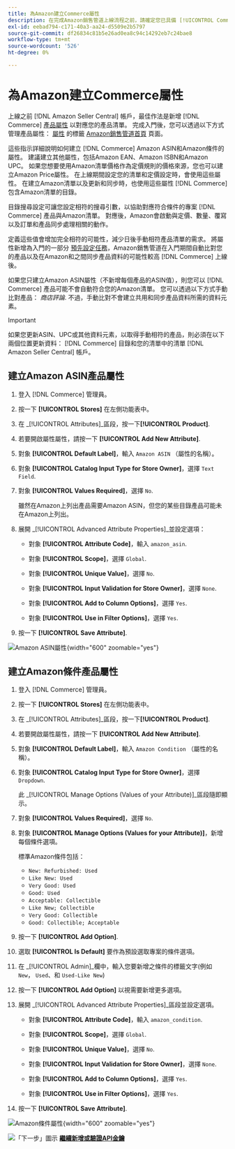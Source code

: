 ```yaml
---
title: 為Amazon建立Commerce屬性
description: 在完成Amazon銷售管道上線流程之前，請確定您已具備 [!UICONTROL Commerce] 產品屬性。
exl-id: eebad794-c171-40a3-aa24-d5509e2b5797
source-git-commit: df26834c81b5e26ad0ea8c94c14292eb7c24bae8
workflow-type: tm+mt
source-wordcount: '526'
ht-degree: 0%

---
```


# 為Amazon建立Commerce屬性

上線之前 [!DNL Amazon Seller Central] 帳戶，最佳作法是新增 [!DNL Commerce] [產品屬性](https://experienceleague.adobe.com/docs/commerce-admin/catalog/product-attributes/product-attributes.html) 以對應您的產品清單。 完成入門後，您可以透過以下方式管理產品屬性： [屬性](./managing-attributes.md) 的標籤 [Amazon銷售管道首頁](./amazon-sales-channel-home.md) 頁面。

這些指示詳細說明如何建立 [!DNL Commerce] Amazon ASIN和Amazon條件的屬性。 建議建立其他屬性，包括Amazon EAN、Amazon ISBN和Amazon UPC。 如果您想要使用Amazon清單價格作為定價規則的價格來源，您也可以建立Amazon Price屬性。 在上線期間設定您的清單和定價設定時，會使用這些屬性。 在建立Amazon清單以及更新和同步時，也使用這些屬性 [!DNL Commerce] 包含Amazon清單的目錄。

目錄搜尋設定可讓您設定相符的搜尋引數，以協助對應符合條件的專案 [!DNL Commerce] 產品與Amazon清單。 對應後，Amazon會啟動與定價、數量、覆寫以及訂單和產品同步處理相關的動作。

定義這些值會增加完全相符的可能性，減少日後手動相符產品清單的需求。 將屬性新增為入門的一部分 [預先設定任務](./amazon-pre-setup-tasks.md)，Amazon銷售管道在入門期間自動比對您的產品以及在Amazon和之間同步產品資料的可能性較高 [!DNL Commerce] 上線後。

如果您只建立Amazon ASIN屬性（不新增每個產品的ASIN值），則您可以 [!DNL Commerce] 產品可能不會自動符合您的Amazon清單。 您可以透過以下方式手動比對產品： _商店評論_. 不過，手動比對不會建立共用和同步產品資料所需的資料元素。

>[!IMPORTANT]
>
>如果您更新ASIN、UPC或其他資料元素，以取得手動相符的產品，則必須在以下兩個位置更新資料： [!DNL Commerce] 目錄和您的清單中的清單 [!DNL Amazon Seller Central] 帳戶。

## 建立Amazon ASIN產品屬性

1. 登入 [!DNL Commerce] 管理員。

1. 按一下 **[!UICONTROL Stores]** 在左側功能表中。

1. 在 _[!UICONTROL Attributes]_區段，按一下&#x200B;**[!UICONTROL Product]**.

1. 若要開啟屬性屬性，請按一下 **[!UICONTROL Add New Attribute]**.

1. 對象 **[!UICONTROL Default Label]**，輸入 `Amazon ASIN` （屬性的名稱）。

1. 對象 **[!UICONTROL Catalog Input Type for Store Owner]**，選擇 `Text Field`.

1. 對象 **[!UICONTROL Values Required]**，選擇 `No`.

   雖然在Amazon上列出產品需要Amazon ASIN，但您的某些目錄產品可能未在Amazon上列出。

1. 展開 _[!UICONTROL Advanced Attribute Properties]_並設定選項：

   - 對象 **[!UICONTROL Attribute Code]**，輸入 `amazon_asin`.

   - 對象 **[!UICONTROL Scope]**，選擇 `Global`.

   - 對象 **[!UICONTROL Unique Value]**，選擇 `No`.

   - 對象 **[!UICONTROL Input Validation for Store Owner]**，選擇 `None`.

   - 對象 **[!UICONTROL Add to Column Options]**，選擇 `Yes`.

   - 對象 **[!UICONTROL Use in Filter Options]**，選擇 `Yes`.

1. 按一下 **[!UICONTROL Save Attribute]**.

![Amazon ASIN屬性](assets/creating-asin-attribute.png){width="600" zoomable="yes"}

## 建立Amazon條件產品屬性

1. 登入 [!DNL Commerce] 管理員。

1. 按一下 **[!UICONTROL Stores]** 在左側功能表中。

1. 在 _[!UICONTROL Attributes]_區段，按一下&#x200B;**[!UICONTROL Product]**.

1. 若要開啟屬性屬性，請按一下 **[!UICONTROL Add New Attribute]**.

1. 對象 **[!UICONTROL Default Label]**，輸入 `Amazon Condition` （屬性的名稱）。

1. 對象 **[!UICONTROL Catalog Input Type for Store Owner]**，選擇 `Dropdown`.

   此 _[!UICONTROL Manage Options (Values of your Attribute)]_區段隨即顯示。

1. 對象 **[!UICONTROL Values Required]**，選擇 `No`.

1. 對象 **[!UICONTROL Manage Options (Values for your Attribute)]**，新增每個條件選項。

   標準Amazon條件包括：

   - `New: Refurbished: Used`
   - `Like New: Used`
   - `Very Good: Used`
   - `Good: Used`
   - `Acceptable: Collectible`
   - `Like New; Collectible`
   - `Very Good: Collectible`
   - `Good: Collectible; Acceptable`

1. 按一下 **[!UICONTROL Add Option]**.

1. 選取 **[!UICONTROL Is Default]** 要作為預設選取專案的條件選項。

1. 在 _[!UICONTROL Admin]_欄中，輸入您要新增之條件的標籤文字(例如 `New`， `Used`、和 `Used-Like New`)

1. 按一下 **[!UICONTROL Add Option]** 以視需要新增更多選項。

1. 展開 _[!UICONTROL Advanced Attribute Properties]_區段並設定選項。

   - 對象 **[!UICONTROL Attribute Code]**，輸入 `amazon_condition`.

   - 對象 **[!UICONTROL Scope]**，選擇 `Global`.

   - 對象 **[!UICONTROL Unique Value]**，選擇 `No`.

   - 對象 **[!UICONTROL Input Validation for Store Owner]**，選擇 `None`.

   - 對象 **[!UICONTROL Add to Column Options]**，選擇 `Yes`.

   - 對象 **[!UICONTROL Use in Filter Options]**，選擇 `Yes`.

1. 按一下 **[!UICONTROL Save Attribute]**.

![Amazon條件屬性](assets/creating-amazon-condition-attribute.png){width="600" zoomable="yes"}

![「下一步」圖示](assets/btn-next.png) [**繼續新增或驗證API金鑰**](./amazon-verify-api-key.md)
